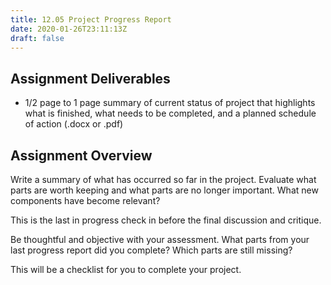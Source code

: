 ```yaml
---
title: 12.05 Project Progress Report
date: 2020-01-26T23:11:13Z
draft: false
---
```


## Assignment Deliverables

- 1/2 page to 1 page summary of current status of project that highlights what is finished, what needs to be completed, and a planned schedule of action (.docx or .pdf)

## Assignment Overview

Write a summary of what has occurred so far in the project. Evaluate what parts are worth keeping and what parts are no longer important. What new components have become relevant?

This is the last in progress check in before the final discussion and critique.

Be thoughtful and objective with your assessment. What parts from your last progress report did you complete? Which parts are still missing?

This will be a checklist for you to complete your project.
